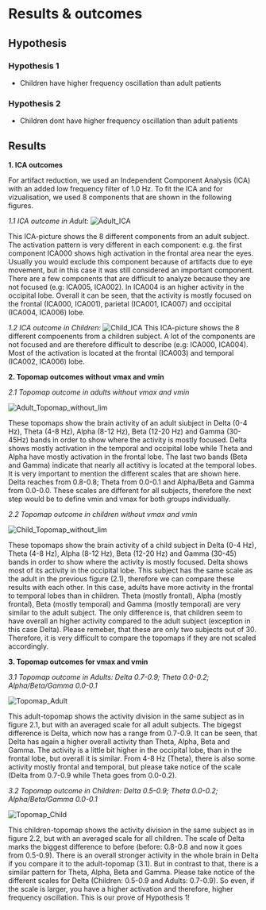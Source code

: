 # Results & outcomes


## Hypothesis

### Hypothesis 1
- Children have higher frequency oscillation than adult patients

### Hypothesis 2
- Children dont have higher frequency oscillation than adult patients 


## Results

**1. ICA outcomes** 

For artifact reduction, we used an Independent Component Analysis (ICA) with an added low frequency filter of 1.0 Hz. To fit the ICA and for vizualisation, we used 8 components that are shown in the following figures. 

_1.1 ICA outcome in Adult:_
![Adult_ICA](https://user-images.githubusercontent.com/82948946/126979246-936a2803-0586-4ee9-bb31-379556276ec2.png)

This ICA-picture shows the 8 different components from an adult subject. The activation pattern is very different in each component: e.g. the first component ICA000 shows high activation in the frontal area near the eyes. Usually you would exclude this component because of artifacts due to eye movement, but in this case it was still considered an important component. There are a few components that are difficult to analyze because they are not focused (e.g: ICA005, ICA002). In ICA004 is an higher activity in the occipital lobe. Overall it can be seen, that the activity is mostly focused on the frontal (ICA000, ICA001), parietal (ICA001, ICA007) and occipital (ICA004, ICA006) lobe.  

_1.2 ICA outcome in Children:_
![Child_ICA](https://user-images.githubusercontent.com/82948946/126979253-fec58dbc-fead-4fdc-bbb9-7ab36bb9f425.png)
This ICA-picture shows the 8 different compoenents from a children subject. A lot of the components are not focused and are therefore difficult to describe (e.g: ICA000, ICA004). Most of the activation is located at the frontal (ICA003) and temporal (ICA002, ICA006) lobe. 

**2. Topomap outcomes without vmax and vmin**


_2.1 Topomap outcome in adults without vmax and vmin_ 

![Adult_Topomap_without_lim](https://user-images.githubusercontent.com/82948946/126979376-4395b592-351b-4aad-9203-f9c7c67946b7.png)

These topomaps show the brain activity of an adult siubject in Delta (0-4 Hz), Theta (4-8 Hz), Alpha (8-12 Hz), Beta (12-20 Hz) and Gamma (30-45Hz) bands in order to show where the activity is mostly focused. Delta shows mostly activation in the temporal and occipital lobe while Theta and Alpha have mostly activation in the frontal lobe. The last two bands (Beta and Gamma) indicate that nearly all actitivy is located at the temporal lobes.
It is very important to mention the different scales that are shown here. Delta reaches from 0.8-0.8; Theta from 0.0-0.1 and Alpha/Beta and Gamma from 0.0-0.0. These scales are different for all subjects, therefore the next step would be to define vmin and vmax for both groups individually.

_2.2 Topomap outcome in children without vmax and vmin_

![Child_Topomap_without_lim](https://user-images.githubusercontent.com/82948946/126979387-676bd9f8-0a97-4229-beda-18eeb1103a5b.png)

These topomaps show the brain activity of a child subject in Delta (0-4 Hz), Theta (4-8 Hz), Alpha (8-12 Hz), Beta (12-20 Hz) and Gamma (30-45) bands in order to show where the activity is mostly focused. Delta shows most of its activity in the occipital lobe. This subject has the same scale as the adult in the previous figure (2.1), therefore we can compare these results with each other. In this case, adults have more activity in the frontal to temporal lobes than in children. Theta (mostly frontal), Alpha (mostly frontal), Beta (mostly temporal) and Gamma (mostly temporal) are very similar to the adult subject. The only difference is, that children seem to have overall an higher activity compared to the adult subject (exception in this case Delta). Please remeber, that these are only two subjects out of 30. Therefore, it is very difficult to compare the topomaps if they are not scaled accordingly.   



**3. Topomap outcomes for vmax and vmin**


_3.1 Topomap outcome in Adults: Delta 0.7-0.9; Theta 0.0-0.2; Alpha/Beta/Gamma 0.0-0.1_

![Topomap_Adult](https://user-images.githubusercontent.com/82948946/126980285-4da35307-7e2d-47f0-8eb7-679ba255c8c9.PNG)

This adult-topomap shows the activity division in the same subject as in figure 2.1, but with an averaged scale for all adult subjects. The bigegst difference is Delta, which now has a range from 0.7-0.9. It can be seen, that Delta has again a higher overall activity than Theta, Alpha, Beta and Gamma. The activity is a little bit higher in the occipital lobe, than in the frontal lobe, but overall it is similar. From 4-8 Hz (Theta), there is also some activity mostly frontal and temporal, but please take notice of the scale (Delta from 0.7-0.9 while Theta goes from 0.0-0.2). 




_3.2 Topomap outcome in Children: Delta 0.5-0.9; Theta 0.0-0.2; Alpha/Beta/Gamma 0.0-0.1_

![Topomap_Child](https://user-images.githubusercontent.com/82948946/126980301-cf361820-703b-48da-b4d7-6478e3eadfe9.PNG)

This children-topomap shows the activity division in the same subject as in figure 2.2, but with an averaged scale for all children. The scale of Delta marks the biggest difference to before (before: 0.8-0.8 and now it goes from 0.5-0.9). There is an overall stronger activity in the whole brain in Delta if you compare it to the adult-topomap (3.1). But in contrast to that, there is a similar pattern for Theta, Alpha, Beta and Gamma. Please take notice of the different scales for Delta (Children: 0.5-0.9 and Adults: 0.7-0.9). So even, if the scale is larger, you have a higher activation and therefore, higher frequency oscillation. This is our prove of Hypothesis 1!
   



